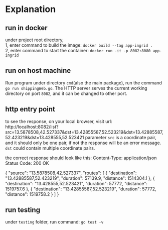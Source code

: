 # Explanation
## run in docker
under project root directory, <br>
1, enter command to build the image: `docker build --tag app-ingrid .`<br>
2, enter command to start the container: `docker run -it -p 8082:8080 app-ingrid`
## run on host machine
Run program under directory `cmd`(also the main package), run the command `go run shippingWeb.go`.
The HTTP server serves the current working directory on port `8082`, and it can be changed to other port.

## http entry point
to see the response, on your local browser, visit url: http://localhost:8082/list?src=13.5878508,42.527337&dst=13.42855587,52.523219&dst=13.42885587,52.423219&dst=13.428555,52.523421
parameter `src` is a coordinate pair, and it should only be one pair, if not the response will be an error message. `dst` could contain multiple coordinate pairs.

the correct response should look like this:
Content-Type: application/json
Status Code: 200 OK

{
  "source": "13.5878508,42.527337",
  "routes": [
    {
      "destination": "13.42885587,52.423219",
      "duration": 57139.9,
      "distance": 1514304.1
    },
    {
      "destination": "13.428555,52.523421",
      "duration": 57772,
      "distance": 1519757.6
    },
    {
      "destination": "13.42855587,52.523219",
      "duration": 57772,
      "distance": 1519758.2
    }
  ]
}

## run testing

under `testing` folder, run command: `go test -v`